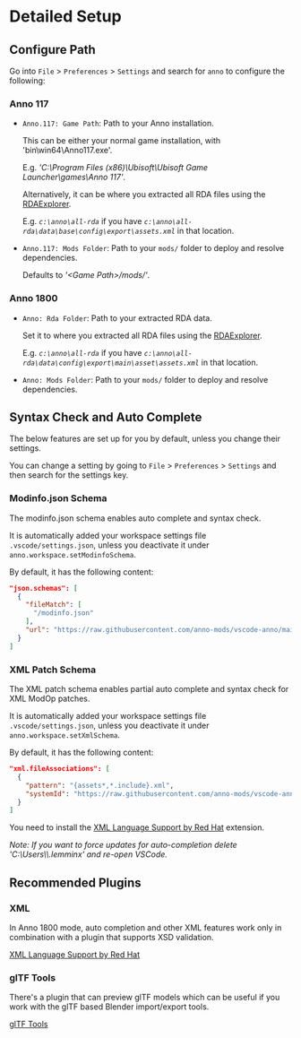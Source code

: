 # Detailed Setup

## Configure Path

Go into `File` > `Preferences` > `Settings` and search for `anno` to configure the following:

### Anno 117

- `Anno.117: Game Path`: Path to your Anno installation.

  This can be either your normal game installation, with 'bin\win64\Anno117.exe'.

  E.g. *'C:\Program Files (x86)\Ubisoft\Ubisoft Game Launcher\games\Anno 117'*.

  Alternatively, it can be where you extracted all RDA files using the [RDAExplorer](https://github.com/lysannschlegel/RDAExplorer).

  E.g. *`c:\anno\all-rda`* if you have
  *`c:\anno\all-rda\data\base\config\export\assets.xml`* in that location.

- `Anno.117: Mods Folder`: Path to your `mods/` folder to deploy and resolve dependencies.

  Defaults to *'&lt;Game Path&gt;/mods/'*.

### Anno 1800

- `Anno: Rda Folder`: Path to your extracted RDA data.

  Set it to where you extracted all RDA files using the [RDAExplorer](https://github.com/lysannschlegel/RDAExplorer).

  E.g. *`c:\anno\all-rda`* if you have
  *`c:\anno\all-rda\data\config\export\main\asset\assets.xml`* in that location.

- `Anno: Mods Folder`: Path to your `mods/` folder to deploy and resolve dependencies.

## Syntax Check and Auto Complete

The below features are set up for you by default, unless you change their settings.

You can change a setting by going to `File` > `Preferences` > `Settings` and then search for the settings key.

### Modinfo.json Schema

The modinfo.json schema enables auto complete and syntax check.

It is automatically added your workspace settings file `.vscode/settings.json`, unless you deactivate it under `anno.workspace.setModinfoSchema`.

By default, it has the following content:

```json
"json.schemas": [
  {
    "fileMatch": [
      "/modinfo.json"
    ],
    "url": "https://raw.githubusercontent.com/anno-mods/vscode-anno/main/languages/modinfo-schema.json"
  }
]
```

### XML Patch Schema

The XML patch schema enables partial auto complete and syntax check for XML ModOp patches.

It is automatically added your workspace settings file `.vscode/settings.json`, unless you deactivate it under `anno.workspace.setXmlSchema`.

By default, it has the following content:

```json
"xml.fileAssociations": [
  {
    "pattern": "{assets*,*.include}.xml",
    "systemId": "https://raw.githubusercontent.com/anno-mods/vscode-anno/main/generated/assets.xsd"
  }
]
```

You need to install the [XML Language Support by Red Hat](https://marketplace.visualstudio.com/items?itemName=redhat.vscode-xml) extension.

*Note: If you want to force updates for auto-completion delete 'C:\\Users\\<user>\\.lemminx' and re-open VSCode.*

## Recommended Plugins

### XML

In Anno 1800 mode, auto completion and other XML features work only in combination with a plugin that supports XSD validation.

[XML Language Support by Red Hat](https://marketplace.visualstudio.com/items?itemName=redhat.vscode-xml)

### glTF Tools

There's a plugin that can preview glTF models which can be useful if you work with the glTF based Blender import/export tools.

[glTF Tools](https://marketplace.visualstudio.com/items?itemName=cesium.gltf-vscode)
